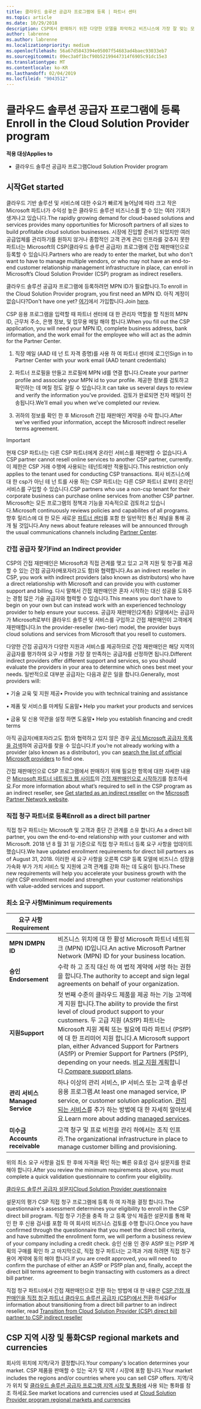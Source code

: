 ```yaml
---
title: 클라우드 솔루션 공급자 프로그램에 등록 | 파트너 센터
ms.topic: article
ms.date: 10/29/2018
description: CSP에서 판매하기 위한 다양한 모델을 파악하고 비즈니스에 가장 잘 맞는 모델 결정
author: labrenne
ms.author: labrenne
ms.localizationpriority: medium
ms.openlocfilehash: 56a67d5843394e05007f54683ad4baec93033eb7
ms.sourcegitcommit: 09ec3a0f1bcf90b52199447314f6905c91dc15e3
ms.translationtype: MT
ms.contentlocale: ko-KR
ms.lasthandoff: 02/04/2019
ms.locfileid: "9043512"
---
```

# <a name="enroll-in-the-cloud-solution-provider-program"></a><span data-ttu-id="38dcd-103">클라우드 솔루션 공급자 프로그램에 등록</span><span class="sxs-lookup"><span data-stu-id="38dcd-103">Enroll in the Cloud Solution Provider program</span></span>

**<span data-ttu-id="38dcd-104">적용 대상</span><span class="sxs-lookup"><span data-stu-id="38dcd-104">Applies to</span></span>**

- <span data-ttu-id="38dcd-105">클라우드 솔루션 공급자 프로그램</span><span class="sxs-lookup"><span data-stu-id="38dcd-105">Cloud Solution Provider program</span></span>  


## <a name="get-started"></a><span data-ttu-id="38dcd-106">시작</span><span class="sxs-lookup"><span data-stu-id="38dcd-106">Get started</span></span>

<span data-ttu-id="38dcd-107">클라우드 기반 솔루션 및 서비스에 대한 수요가 빠르게 늘어남에 따라 크고 작은 Microsoft 파트너가 수익성 높은 클라우드 솔루션 비즈니스를 할 수 있는 여러 기회가 생겨나고 있습니다.</span><span class="sxs-lookup"><span data-stu-id="38dcd-107">The rapidly growing demand for cloud-based solutions and services provides many opportunities for Microsoft partners of all sizes to build profitable cloud solution businesses.</span></span> <span data-ttu-id="38dcd-108">시장에 진입할 준비가 되었지만 여러 공급업체를 관리하기를 원하지 않거나 종합적인 고객 관계 관리 인프라를 갖추지 못한 파트너는 Microsoft의 CSP(클라우드 솔루션 공급자) 프로그램에 간접 재판매인으로 등록할 수 있습니다.</span><span class="sxs-lookup"><span data-stu-id="38dcd-108">Partners who are ready to enter the market, but who don't want to have to manage multiple vendors, or who may not have an end-to-end customer relationship management infrastructure in place, can enroll in Microsoft’s Cloud Solution Provider (CSP) program as indirect resellers.</span></span>

<span data-ttu-id="38dcd-109">클라우드 솔루션 공급자 프로그램에 등록하려먼 MPN ID가 필요합니다.</span><span class="sxs-lookup"><span data-stu-id="38dcd-109">To enroll in the Cloud Solution Provider program, you first need an MPN ID.</span></span> <span data-ttu-id="38dcd-110">아직 계정이 없습니다?</span><span class="sxs-lookup"><span data-stu-id="38dcd-110">Don't have one yet?</span></span> <span data-ttu-id="38dcd-111">[여기](https://epe.mspartner.microsoft.com/EPE/portal/en-US?partnerid=)에서 가입합니다.</span><span class="sxs-lookup"><span data-stu-id="38dcd-111">Join [here](https://epe.mspartner.microsoft.com/EPE/portal/en-US?partnerid=).</span></span>

<span data-ttu-id="38dcd-112">CSP 응용 프로그램을 입력할 때 파트너 센터에 대 한 관리자 역할을 할 직원의 MPN ID, 근무처 주소, 은행 정보, 및 업무용 메일 해야 합니다.</span><span class="sxs-lookup"><span data-stu-id="38dcd-112">When you fill out the CSP application, you will need your MPN ID, complete business address, bank information, and the work email for the employee who will act as the admin for the Partner Center.</span></span>

1. <span data-ttu-id="38dcd-113">직장 메일 (AAD 테 넌 트 자격 증명)를 사용 하 여 파트너 센터에 로그인</span><span class="sxs-lookup"><span data-stu-id="38dcd-113">Sign in to Partner Center with your work email (AAD tenant credentials)</span></span>

2. <span data-ttu-id="38dcd-114">파트너 프로필을 만들고 프로필에 MPN id를 연결 합니다.</span><span class="sxs-lookup"><span data-stu-id="38dcd-114">Create your partner profile and associate your MPN id to your profile.</span></span>
<span data-ttu-id="38dcd-115">제공한 정보를 검토하고 확인하는 데 며칠 정도 걸릴 수 있습니다.</span><span class="sxs-lookup"><span data-stu-id="38dcd-115">It can take us several days to review and verify the information you’ve provided.</span></span> <span data-ttu-id="38dcd-116">검토가 완료되면 전자 메일이 전송됩니다.</span><span class="sxs-lookup"><span data-stu-id="38dcd-116">We’ll email you when we’ve completed our review.</span></span>

3. <span data-ttu-id="38dcd-117">귀하의 정보를 확인 한 후 Microsoft 간접 재판매인 계약을 수락 합니다.</span><span class="sxs-lookup"><span data-stu-id="38dcd-117">After we've verified your information, accept the Microsoft indirect reseller terms agreement.</span></span>

> [!IMPORTANT]  
> <span data-ttu-id="38dcd-118">현재 CSP 파트너는 다른 CSP 파트너에게 온라인 서비스를 재판매할 수 없습니다.</span><span class="sxs-lookup"><span data-stu-id="38dcd-118">A CSP partner cannot resell online services to another CSP partner, currently.</span></span> <span data-ttu-id="38dcd-119">이 제한은 CSP 거래 수행에 사용되는 테넌트에만 적용됩니다.</span><span class="sxs-lookup"><span data-stu-id="38dcd-119">This restriction only applies to the tenant used for conducting CSP transactions.</span></span> <span data-ttu-id="38dcd-120">회사 비즈니스에 대 한 csp가 아닌 테 넌 트를 사용 하는 CSP 파트너는 다른 CSP 파트너 로부터 온라인 서비스를 구입할 수 있습니다.</span><span class="sxs-lookup"><span data-stu-id="38dcd-120">CSP partners who use a non-csp tenant for their corporate business can purchase online services from another CSP partner.</span></span> <span data-ttu-id="38dcd-121">Microsoft는 모든 프로그램의 정책과 기능을 지속적으로 검토하고 있습니다.</span><span class="sxs-lookup"><span data-stu-id="38dcd-121">Microsoft continuously reviews policies and capabilites of all programs.</span></span> <span data-ttu-id="38dcd-122">향후 릴리스에 대 한 모든 새로운 [파트너 센터](https://partner.microsoft.com/en-us/pcv/announcements)를 포함 한 일반적인 통신 채널을 통해 공개 될 것입니다.</span><span class="sxs-lookup"><span data-stu-id="38dcd-122">Any news about feature releases will be announced through the usual communications channels including [Partner Center](https://partner.microsoft.com/en-us/pcv/announcements).</span></span>

### <a name="find-an-indirect-provider"></a><span data-ttu-id="38dcd-123">간접 공급자 찾기</span><span class="sxs-lookup"><span data-stu-id="38dcd-123">Find an Indirect provider</span></span>

<span data-ttu-id="38dcd-124">CSP의 간접 재판매인은 Microsoft과 직접 관계를 맺고 있고 고객 지원 및 청구를 제공할 수 있는 간접 공급자(배포자라고도 함)와 협력합니다.</span><span class="sxs-lookup"><span data-stu-id="38dcd-124">As an indirect reseller in CSP, you work with indirect providers (also known as distributors) who have a direct relationship with Microsoft and can provide you with customer support and billing.</span></span> <span data-ttu-id="38dcd-125">다시 말해서 간접 재판매인은 혼자 시작하는 대신 성공을 도와주는 경험 많은 기술 공급자와 협력할 수 있습니다.</span><span class="sxs-lookup"><span data-stu-id="38dcd-125">This means you don’t have to begin on your own but can instead work with an experienced technology provider to help ensure your success.</span></span> <span data-ttu-id="38dcd-126">공급자 재판매인(2계층) 모델에서는 공급자가 Microsoft로부터 클라우드 솔루션 및 서비스를 구입하고 간접 재판매인이 고객에게 재판매합니다.</span><span class="sxs-lookup"><span data-stu-id="38dcd-126">In the provider-reseller (two-tier) model, the provider buys cloud solutions and services from Microsoft that you resell to customers.</span></span>

<span data-ttu-id="38dcd-127">다양한 간접 공급자가 다양한 지원과 서비스를 제공하므로 간접 재판매인은 해당 지역의 공급자를 평가하여 요구 사항을 가장 잘 만족하는 공급자를 선정하면 됩니다.</span><span class="sxs-lookup"><span data-stu-id="38dcd-127">Different indirect providers offer different support and services, so you should evaluate the providers in your area to determine which ones best meet your needs.</span></span> <span data-ttu-id="38dcd-128">일반적으로 대부분 공급자는 다음과 같은 일을 합니다.</span><span class="sxs-lookup"><span data-stu-id="38dcd-128">Generally, most providers will:</span></span> 

<span data-ttu-id="38dcd-129">• 기술 교육 및 지원 제공</span><span class="sxs-lookup"><span data-stu-id="38dcd-129">•   Provide you with technical training and assistance</span></span>

<span data-ttu-id="38dcd-130">• 제품 및 서비스를 마케팅 도움말</span><span class="sxs-lookup"><span data-stu-id="38dcd-130">•   Help you market your products and services</span></span> 

<span data-ttu-id="38dcd-131">• 금융 및 신용 약관을 설정 하면 도움말</span><span class="sxs-lookup"><span data-stu-id="38dcd-131">•   Help you establish financing and credit terms</span></span>

<span data-ttu-id="38dcd-132">아직 공급자(배포자라고도 함)와 협력하고 있지 않은 경우 [공식 Microsoft 공급자 목록을 검색](https://partnercenter.microsoft.com/partner/find-a-provider)하여 공급자를 찾을 수 있습니다.</span><span class="sxs-lookup"><span data-stu-id="38dcd-132">If you’re not already working with a provider (also known as a distributor), you can [search the list of official Microsoft providers](https://partnercenter.microsoft.com/partner/find-a-provider) to find one.</span></span>

<span data-ttu-id="38dcd-133">간접 재판매인으로 CSP 프로그램에서 판매하기 위해 필요한 항목에 대한 자세한 내용은 [Microsoft 파트너 네트워크 웹 사이트](https://partner.microsoft.com/)의 [간접 재판매인으로 시작하기](https://partner.microsoft.com/cloud-solution-provider/whats-required)를 참조하세요.</span><span class="sxs-lookup"><span data-stu-id="38dcd-133">For more information about what’s required to sell in the CSP program as an indirect reseller, see [Get started as an indirect reseller](https://partner.microsoft.com/cloud-solution-provider/whats-required) on the [Microsoft Partner Network website](https://partner.microsoft.com/).</span></span> 



### <a name="enroll-as-a-direct-bill-partner"></a><span data-ttu-id="38dcd-134">직접 청구 파트너로 등록</span><span class="sxs-lookup"><span data-stu-id="38dcd-134">Enroll as a direct bill partner</span></span>

<span data-ttu-id="38dcd-135">직접 청구 파트너는 Microsoft 및 고객과 종단 간 관계를 소유 합니다.</span><span class="sxs-lookup"><span data-stu-id="38dcd-135">As a direct bill partner, you own the end-to-end relationship with your customer and with Microsoft.</span></span> <span data-ttu-id="38dcd-136">2018 년 8 월 31 일 기준으로 직접 청구 파트너 등록 요구 사항을 업데이트 했습니다.</span><span class="sxs-lookup"><span data-stu-id="38dcd-136">We have updated enrollment requirements for direct bill partners as of August 31, 2018.</span></span> <span data-ttu-id="38dcd-137">이러한 새 요구 사항을 오른쪽 CSP 등록 모델에 비즈니스 성장을 가속화 부가 가치 서비스 및 지원에 고객 관계를 강화 하는 데 도움이 됩니다.</span><span class="sxs-lookup"><span data-stu-id="38dcd-137">These new requirements will help you accelerate your business growth with the right CSP enrollment model and strengthen your customer relationships with value-added services and support.</span></span> 

### <a name="minimum-requirements"></a><span data-ttu-id="38dcd-138">최소 요구 사항</span><span class="sxs-lookup"><span data-stu-id="38dcd-138">Minimum requirements</span></span>

|**<span data-ttu-id="38dcd-139">요구 사항</span><span class="sxs-lookup"><span data-stu-id="38dcd-139">Requirement</span></span>**|                             |
|--------------------------------|--------------------------------------------------------------|
|**<span data-ttu-id="38dcd-140">MPN ID</span><span class="sxs-lookup"><span data-stu-id="38dcd-140">MPN ID</span></span>**   |<span data-ttu-id="38dcd-141">비즈니스 위치에 대 한 활성 Microsoft 파트너 네트워크 (MPN) ID입니다.</span><span class="sxs-lookup"><span data-stu-id="38dcd-141">An active Microsoft Partner Network (MPN) ID for your business location.</span></span>    |
|**<span data-ttu-id="38dcd-142">승인</span><span class="sxs-lookup"><span data-stu-id="38dcd-142">Endorsement</span></span>**   |<span data-ttu-id="38dcd-143">수락 하 고 조직 대신 하 여 법적 계약에 서명 하는 권한을 합니다.</span><span class="sxs-lookup"><span data-stu-id="38dcd-143">The authority to accept and sign legal agreements on behalf of your organization.</span></span>|
|**<span data-ttu-id="38dcd-144">지원</span><span class="sxs-lookup"><span data-stu-id="38dcd-144">Support</span></span>**   |<span data-ttu-id="38dcd-145">첫 번째 수준의 클라우드 제품을 제공 하는 기능 고객에 게 지원 합니다.</span><span class="sxs-lookup"><span data-stu-id="38dcd-145">The ability to provide the first level of cloud product support to your customers.</span></span> <span data-ttu-id="38dcd-146">두 고급 지원 (ASfP) 파트너는 Microsoft 지원 계획 또는 필요에 따라 파트너 (PSfP)에 대 한 프리미어 지원 합니다.</span><span class="sxs-lookup"><span data-stu-id="38dcd-146">A Microsoft support plan, either Advanced Support for Partners (ASfP) or Premier Support for Partners (PSfP), depending on your needs.</span></span> <span data-ttu-id="38dcd-147">[비교 지원 계획](https://partner.microsoft.com/en-US/support/partnersupport)합니다.</span><span class="sxs-lookup"><span data-stu-id="38dcd-147">[Compare support plans](https://partner.microsoft.com/en-US/support/partnersupport).</span></span> |
|**<span data-ttu-id="38dcd-148">관리 서비스</span><span class="sxs-lookup"><span data-stu-id="38dcd-148">Managed Service</span></span>**   |<span data-ttu-id="38dcd-149">하나 이상의 관리 서비스, IP 서비스 또는 고객 솔루션 응용 프로그램.</span><span class="sxs-lookup"><span data-stu-id="38dcd-149">At least one managed service, IP service, or customer solution application.</span></span> <span data-ttu-id="38dcd-150">[관리 되는 서비스](https://partner.microsoft.com/en-US/business-opportunities/managed-services-provider)를 추가 하는 방법에 대 한 자세히 알아보세요.</span><span class="sxs-lookup"><span data-stu-id="38dcd-150">Learn more about adding [managed services](https://partner.microsoft.com/en-US/business-opportunities/managed-services-provider).</span></span>|
|**<span data-ttu-id="38dcd-151">미수금</span><span class="sxs-lookup"><span data-stu-id="38dcd-151">Accounts receivable</span></span>** |<span data-ttu-id="38dcd-152">고객 청구 및 프로 비전을 관리 하에서는 조직 인프라.</span><span class="sxs-lookup"><span data-stu-id="38dcd-152">The organizational infrastructure in place to manage customer billing and provisioning.</span></span> 


<span data-ttu-id="38dcd-153">위의 최소 요구 사항을 검토 한 후에 자격을 확인 하는 빠른 유효성 검사 설문지를 완료 해야 합니다.</span><span class="sxs-lookup"><span data-stu-id="38dcd-153">After you review the minimum requirements above, you must complete a quick validation questionnaire to confirm your eligibility.</span></span> 

[<span data-ttu-id="38dcd-154">클라우드 솔루션 공급자 설문지</span><span class="sxs-lookup"><span data-stu-id="38dcd-154">Cloud Solution Provider questionnaire</span></span>](https://partner.microsoft.com/cloud-solution-provider/assessment)

<span data-ttu-id="38dcd-155">설문지의 평가 CSP 직접 청구 프로그램에 등록 하 여 자격을 결정 합니다.</span><span class="sxs-lookup"><span data-stu-id="38dcd-155">The questionnaire's assessment determines your eligibility to enroll in the CSP direct bill program.</span></span> <span data-ttu-id="38dcd-156">직접 청구 기준을 충족 하 고 등록 양식 제출한 설문지를 통해 확인 한 후 신용 검사를 포함 하 여 회사의 비즈니스 검토를 수행 합니다.</span><span class="sxs-lookup"><span data-stu-id="38dcd-156">Once you have confirmed through the questionnaire that you meet the direct bill criteria, and have submitted the enrollment form, we will perform a business review of your company including a credit check.</span></span> <span data-ttu-id="38dcd-157">승인 신용 인 경우 ASfP 또는 PSfP 계획의 구매를 확인 하 고 마지막으로, 직접 청구 파트너는 고객과 거래 하려면 직접 청구 용어 계약에 동의 해야 합니다.</span><span class="sxs-lookup"><span data-stu-id="38dcd-157">If you are credit approved, you will need to confirm the purchase of either an ASfP or PSfP plan and, finally, accept the direct bill terms agreement to begin transacting with customers as a direct bill partner.</span></span>

<span data-ttu-id="38dcd-158">직접 청구 파트너에서 간접 재판매인으로 전환 하는 방법에 대 한 내용은 [CSP 간접 재판매인을 직접 청구 파트너 클라우드 솔루션 공급자 (CSP)에서 전환](transition-direct-to-indirect.md) 하세요</span><span class="sxs-lookup"><span data-stu-id="38dcd-158">For information about transitioning from a direct bill partner to an indirect reseller, read [Transition from Cloud Solution Provider (CSP) direct bill partner to CSP indirect reseller](transition-direct-to-indirect.md)</span></span>

## <a name="csp-regional-markets-and-currencies"></a><span data-ttu-id="38dcd-159">CSP 지역 시장 및 통화</span><span class="sxs-lookup"><span data-stu-id="38dcd-159">CSP regional markets and currencies</span></span>

<span data-ttu-id="38dcd-160">회사의 위치에 지역/국가 결정합니다.</span><span class="sxs-lookup"><span data-stu-id="38dcd-160">Your company's location determines your market.</span></span> <span data-ttu-id="38dcd-161">CSP 제품을 판매할 수 있는 국가 및 지역 / 시장에 포함 됩니다.</span><span class="sxs-lookup"><span data-stu-id="38dcd-161">Your market includes the regions and/or countries where you can sell CSP offers.</span></span> <span data-ttu-id="38dcd-162">지역/국가 위치 및 [클라우드 솔루션 공급자 프로그램 지역 시장 및 통화에](regional-authorization-overview.md) 사용 되는 통화를 참조 하세요.</span><span class="sxs-lookup"><span data-stu-id="38dcd-162">See market locations and currencies used at [Cloud Solution Provider program regional markets and currencies](regional-authorization-overview.md)</span></span>




